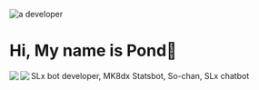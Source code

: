 ![a developer](https://cdn.discordapp.com/attachments/1082055411462586499/1099250694915104769/2.gif?ex=651c79bc&is=651b283c&hm=8f707c160cc0dc7313b485fad1db2e01d7272b1637043b100f385563f74a2b2c&)

# Hi, My name is Pond👋

SLx bot developer, MK8dx Statsbot, So-chan, SLx chatbot
<a href="https://github.com/pondsan1412/github-readme-stats">
  <img align="left" src="https://github-readme-stats.vercel.app/api?username=pondsan1412&count_private=true&show_icons=true&theme=tokyonight" />
</a>
<a href="https://github.com/pondsan1412/github-readme-stats">
  <img align="left" src="https://github-readme-stats.vercel.app/api/top-langs/?username=pondsan1412&theme=tokyonight" />
</a>



